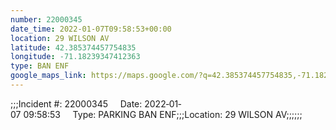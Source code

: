 ```yaml
---
number: 22000345
date_time: 2022-01-07T09:58:53+00:00
location: 29 WILSON AV
latitude: 42.385374457754835
longitude: -71.18239347412363
type: BAN ENF
google_maps_link: https://maps.google.com/?q=42.385374457754835,-71.18239347412363
---
```


;;;Incident #: 22000345     Date: 2022‐01‐07 09:58:53     Type: PARKING BAN ENF;;;Location: 29 WILSON AV;;;;;;
